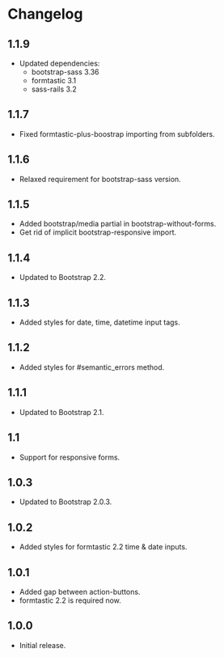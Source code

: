 # Changelog

## 1.1.9

* Updated dependencies:
  * bootstrap-sass 3.36
  * formtastic 3.1
  * sass-rails 3.2

## 1.1.7

* Fixed formtastic-plus-boostrap importing from subfolders.

## 1.1.6

* Relaxed requirement for bootstrap-sass version.

## 1.1.5

* Added bootstrap/media partial in bootstrap-without-forms.
* Get rid of implicit bootstrap-responsive import.

## 1.1.4

* Updated to Bootstrap 2.2.

## 1.1.3

* Added styles for date, time, datetime input tags.

## 1.1.2

* Added styles for #semantic_errors method.

## 1.1.1

* Updated to Bootstrap 2.1.

## 1.1

* Support for responsive forms.

## 1.0.3

* Updated to Bootstrap 2.0.3.

## 1.0.2

* Added styles for formtastic 2.2 time & date inputs.

## 1.0.1

* Added gap between action-buttons.
* formtastic 2.2 is required now.

## 1.0.0

* Initial release.
